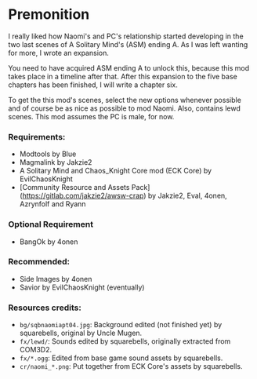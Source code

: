 # Premonition
I really liked how Naomi's and PC's relationship started developing in the two last scenes of A Solitary Mind's (ASM) ending A. As I was left wanting for more, I wrote an expansion.

You need to have acquired ASM ending A to unlock this, because this mod takes place in a timeline after that. After this expansion to the five base chapters has been finished, I will write a chapter six.

To get the this mod's scenes, select the new options whenever possible and of course be as nice as possible to mod Naomi. Also, contains lewd scenes. This mod assumes the PC is male, for now.
 
### Requirements:
 + Modtools by Blue
 + Magmalink by Jakzie2 
 + A Solitary Mind and Chaos_Knight Core mod (ECK Core) by EvilChaosKnight
 + [Community Resource and Assets Pack] (https://gitlab.com/jakzie2/awsw-crap) by Jakzie2, Eval, 4onen, Azrynfolf and Ryann
 
 ### Optional Requirement
 + BangOk by 4onen
 
### Recommended:
 + Side Images by 4onen
 + Savior by EvilChaosKnight (eventually)
 
### Resources credits:
+ `bg/sqbnaomiapt04.jpg`: Background edited (not finished yet) by squarebells, original by Uncle Mugen.
+ `fx/lewd/`: Sounds edited by squarebells, originally extracted from COM3D2.
+ `fx/*.ogg`: Edited from base game sound assets by squarebells.
+ `cr/naomi_*.png`: Put together from ECK Core's assets by squarebells.
